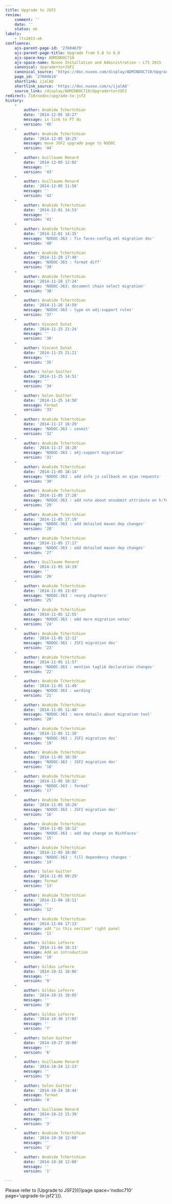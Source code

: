 ```yaml
---
title: Upgrade to JSF2
review:
    comment: ''
    date: ''
    status: ok
labels:
    - lts2015-ok
confluence:
    ajs-parent-page-id: '27604679'
    ajs-parent-page-title: Upgrade from 5.8 to 6.0
    ajs-space-key: ADMINDOC710
    ajs-space-name: Nuxeo Installation and Administration — LTS 2015
    canonical: Upgrade+to+JSF2
    canonical_source: 'https://doc.nuxeo.com/display/ADMINDOC710/Upgrade+to+JSF2'
    page_id: '27604618'
    shortlink: ijalAQ
    shortlink_source: 'https://doc.nuxeo.com/x/ijalAQ'
    source_link: /display/ADMINDOC710/Upgrade+to+JSF2
redirect: 710/nxdoc/upgrade-to-jsf2
history:
    -
        author: Anahide Tchertchian
        date: '2014-12-05 18:27'
        message: ix link to FT do
        version: '45'
    -
        author: Anahide Tchertchian
        date: '2014-12-05 18:25'
        message: move JSF2 upgrade page to NXDOC
        version: '44'
    -
        author: Guillaume Renard
        date: '2014-12-05 12:02'
        message: ''
        version: '43'
    -
        author: Guillaume Renard
        date: '2014-12-05 11:56'
        message: ''
        version: '42'
    -
        author: Anahide Tchertchian
        date: '2014-12-01 14:53'
        message: ''
        version: '41'
    -
        author: Anahide Tchertchian
        date: '2014-12-01 14:35'
        message: 'NXDOC-363 : fix faces-config.xml migration doc'
        version: '40'
    -
        author: Anahide Tchertchian
        date: '2014-11-28 17:48'
        message: 'NXDOC-363 : format diff'
        version: '39'
    -
        author: Anahide Tchertchian
        date: '2014-11-28 17:24'
        message: 'NXDOC-363: document chain select migration'
        version: '38'
    -
        author: Anahide Tchertchian
        date: '2014-11-26 14:59'
        message: 'NXDOC-363 : typo on a4j:support rules'
        version: '37'
    -
        author: Vincent Dutat
        date: '2014-11-25 21:24'
        message: ''
        version: '36'
    -
        author: Vincent Dutat
        date: '2014-11-25 21:21'
        message: ''
        version: '35'
    -
        author: Solen Guitter
        date: '2014-11-25 14:51'
        message: ''
        version: '34'
    -
        author: Solen Guitter
        date: '2014-11-25 14:50'
        message: Format
        version: '33'
    -
        author: Anahide Tchertchian
        date: '2014-11-17 16:29'
        message: 'NXDOC-363 : cosmit'
        version: '32'
    -
        author: Anahide Tchertchian
        date: '2014-11-17 16:28'
        message: 'NXDOC-363 : a4j:support migration'
        version: '31'
    -
        author: Anahide Tchertchian
        date: '2014-11-05 18:14'
        message: 'NXDOC-363 : add info js callback on ajax requests'
        version: '30'
    -
        author: Anahide Tchertchian
        date: '2014-11-05 17:28'
        message: 'NXDOC-363 : add note about onsubmit attribute on h:form tag'
        version: '29'
    -
        author: Anahide Tchertchian
        date: '2014-11-05 17:19'
        message: 'NXDOC-363 : add detailed maven dep changes'
        version: '28'
    -
        author: Anahide Tchertchian
        date: '2014-11-05 17:17'
        message: 'NXDOC-363 : add detailed maven dep changes'
        version: '27'
    -
        author: Guillaume Renard
        date: '2014-11-05 14:19'
        message: ''
        version: '26'
    -
        author: Anahide Tchertchian
        date: '2014-11-05 13:03'
        message: 'NXDOC-363 : reorg chapters'
        version: '25'
    -
        author: Anahide Tchertchian
        date: '2014-11-05 12:55'
        message: 'NXDOC-363 : add more migration notes'
        version: '24'
    -
        author: Anahide Tchertchian
        date: '2014-11-05 12:12'
        message: 'NXDOC-363 : JSF2 migration doc'
        version: '23'
    -
        author: Anahide Tchertchian
        date: '2014-11-05 11:57'
        message: 'NXDOC-363 : mention taglib declaration changes'
        version: '22'
    -
        author: Anahide Tchertchian
        date: '2014-11-05 11:49'
        message: 'NXDOC-363 : wording'
        version: '21'
    -
        author: Anahide Tchertchian
        date: '2014-11-05 11:48'
        message: 'NXDOC-363 : more details about migration tool'
        version: '20'
    -
        author: Anahide Tchertchian
        date: '2014-11-05 11:10'
        message: 'NXDOC-363 : JSF2 migration doc'
        version: '19'
    -
        author: Anahide Tchertchian
        date: '2014-11-05 10:39'
        message: 'NXDOC-363 : JSF2 migration doc'
        version: '18'
    -
        author: Anahide Tchertchian
        date: '2014-11-05 10:32'
        message: 'NXDOC-363 : format'
        version: '17'
    -
        author: Anahide Tchertchian
        date: '2014-11-05 10:29'
        message: 'NXDOC-363 : JSF2 migration doc'
        version: '16'
    -
        author: Anahide Tchertchian
        date: '2014-11-05 10:12'
        message: 'NXDOC-363 : add dep change on RichFaces'
        version: '15'
    -
        author: Anahide Tchertchian
        date: '2014-11-05 10:06'
        message: 'NXDOC-363 : fill dependency changes '
        version: '14'
    -
        author: Solen Guitter
        date: '2014-11-05 09:29'
        message: format
        version: '13'
    -
        author: Anahide Tchertchian
        date: '2014-11-04 18:11'
        message: ''
        version: '12'
    -
        author: Anahide Tchertchian
        date: '2014-11-04 17:13'
        message: add "in this section" right panel
        version: '11'
    -
        author: Gildas Lefevre
        date: '2014-11-04 16:13'
        message: Add an introduction
        version: '10'
    -
        author: Gildas Lefevre
        date: '2014-10-31 18:06'
        message: ''
        version: '9'
    -
        author: Gildas Lefevre
        date: '2014-10-31 18:05'
        message: ''
        version: '8'
    -
        author: Gildas Lefevre
        date: '2014-10-30 17:03'
        message: ''
        version: '7'
    -
        author: Solen Guitter
        date: '2014-10-27 10:00'
        message: ''
        version: '6'
    -
        author: Guillaume Renard
        date: '2014-10-24 12:13'
        message: ''
        version: '5'
    -
        author: Solen Guitter
        date: '2014-10-24 10:44'
        message: format
        version: '4'
    -
        author: Guillaume Renard
        date: '2014-10-23 15:39'
        message: ''
        version: '3'
    -
        author: Anahide Tchertchian
        date: '2014-10-10 12:08'
        message: ''
        version: '2'
    -
        author: Anahide Tchertchian
        date: '2014-10-10 12:08'
        message: ''
        version: '1'

---
```

Please refer to [Upgrade to JSF2]({{page space='nxdoc710' page='upgrade-to-jsf2'}}).
